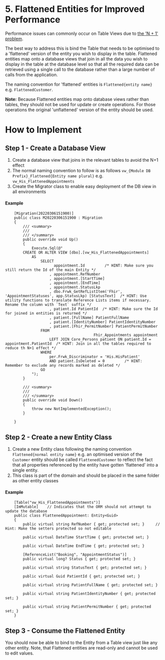 # 5. Flattened Entities for Improved Performance

Performance issues can commonly occur on Table Views due to <a href="https://stackoverflow.com/questions/97197/what-is-the-n1-selects-problem-in-orm-object-relational-mapping" target="_blank">the 'N + 1' problem</a>.

The best way to address this is bind the Table that needs to be optimised to a 'flattened' version of the entity you wish to display in the table. Flattened entities map onto a database views that join in all the data you wish to display in the table at the database level so that all the required data can be retrieved using a single call to the database rather than a large number of calls from the application. 

The naming convention for 'flattened' entities is `Flattened{entity name}` e.g. `FlattenedCustomer`.

**Note:** Because Flattened entities map onto database views rather than tables, they should not be used for update or create operations. For those operations the original 'unflattened' version of the entity should be used.

# How to Implement

## Step 1 - Create a Database View

1. Create a database view that joins in the relevant tables to avoid the N+1 effect
  1. The normal naming convention to follow is as follows `vw_{Module DB Prefix}_Flattened{Entity name plural}` e.g. `vw_His_FlattenedAppointments`
1. Create the Migrator class to enable easy deployment of the DB view in all environments


#### Example
```
    [Migration(20220306151900)]
    public class M20220306151900 : Migration
    {
        /// <summary>
        /// 
        /// </summary>
        public override void Up()
        {
            Execute.Sql(@"
		CREATE OR ALTER VIEW [dbo].[vw_His_FlattenedAppointments]
			AS
				SELECT 
					  appointment.Id         /* HINT: Make sure you still return the Id of the main Entity */
					, appointment.RefNumber
					, appointment.[StartTime] 
					, appointment.[EndTime] 
					, appointment.StatusLkp
					, dbo.Frwk_GetRefListItem('Fhir', 'AppointmentStatuses', app.StatusLkp) [StatusText]  /* HINT: Use utility functions to translate Reference Lists items if necessary. Rename the column with `Text` suffix */
					, patient.Id PatientId  /* HINT: Make sure the Id for joined in entities is returned */
					, patient.[FullName] PatientFullName
					, patient.[IdentityNumber] PatientIdentityNumber
					, patient.[Fhir_PermitNumber] PatientPermitNumber
				FROM 
                                        Fhir_Appointments appointment
					LEFT JOIN Core_Persons patient ON patient.Id = appointment.PatientId  /* HINT: Join in all the tables required to reduce th N+1 effect */
				WHERE
					per.Frwk_Discriminator = 'His.HisPatient'
					AND patient.IsDeleted = 0         /* HINT: Remember to exclude any records marked as deleted */
                GO
            ");
        }

        /// <summary>
        /// 
        /// </summary>
        public override void Down()
        {
            throw new NotImplementedException();
        }

    }
```


## Step 2 - Create a new Entity Class

1. Create a new Entity class following the naming convention `Flattened{normal entity name}` e.g. an optimised version of the `Customer` entity should be called `FlattenedCustomer` to reflect the fact that all properties referenced by the entity have gotten 'flattened' into a single entity.
1. This class is part of the domain and should be placed in the same folder as other entity classes

#### Example
```
    [Table("vw_His_FlattenedAppointments")]
    [ImMutable]    // Indicates that the ORM should not attempt to update the database
    public class FlattenedAppointment: Entity<Guid>
    {
        public virtual string RefNumber { get; protected set; }     // Hint: Make the setters protected so not editable

        public virtual DateTime StartTime { get; protected set; }

        public virtual DateTime EndTime { get; protected set; }

        [ReferenceList("Booking", "AppointmentStatus")]
        public virtual long? Status { get; protected set; }

        public virtual string StatusText { get; protected set; }

        public virtual Guid PatientId { get; protected set; }

        public virtual string PatientFullName { get; protected set; }

        public virtual string PatientIdentityNumber { get; protected set; }

        public virtual string PatientPermitNumber { get; protected set; }
    }
```

## Step 3 - Consume the Flattened Entity
You should now be able to bind to the Entity from a Table view just like any other entity.
Note, that Flattened entities are read-only and cannot be used to edit values.

